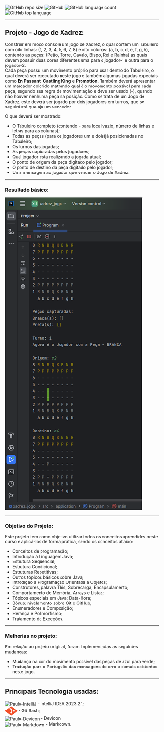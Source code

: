 ![GitHub repo size](https://img.shields.io/github/repo-size/Paulo-RJR/xadrez_jogo)
![GitHub](https://img.shields.io/github/license/Paulo-RJR/xadrez_jogo)
![GitHub language count](https://img.shields.io/github/languages/count/Paulo-RJR/xadrez_jogo)
![GitHub top language](https://img.shields.io/github/languages/top/Paulo-RJR/xadrez_jogo)

***

## Projeto - Jogo de Xadrez:

Construir em modo console um jogo de Xadrez, o qual contém um Tabuleiro com oito linhas: (1, 2, 3, 4, 5, 6, 7, 8) e oito colunas: (a, b, c, d, e, f,
g, h), contendo as peças: (Peão, Torre, Cavalo, Bispo, Rei e Rainha) as quais devem possuir duas cores diferentes uma para o jogador-1 e outra
para o jogador-2.  
Cada peça possui um movimento próprio para usar dentro do Tabuleiro, o qual deverá ser executado neste jogo e também algumas jogadas
expeciais como **En Passant**, **Castling King** e **Promotion**. Também deverá apresentar um marcador colorido matrando qual é o movomento 
possivel para cada peça, segundo sua regra de movimentação e deve ser usado (-), quando não houver nenhuma peça na posição.
Como se trata de um Jogo de Xadrez, este deverá ser jogado por dois jogadores em turnos, que se seguirá até que aja um vencedor.

O que deverá ser mostrado:

- O Tabuleiro completo (contendo - para local vazio, número de linhas e letras para as colunas);  
- Todas as peças (para os jogadores um e dois)já posicionadas no Tabuleiro;  
- Os turnos das jogadas;
- As peças capturadas pelos jogadores;
- Qual jogador esta realizando a jogada atual;
- O ponto de origem da peça digitado pelo jogador;
- O ponto de destino da peça digitado pelo jogador;
- Uma mensagem ao jogador que vencer o Jogo de Xadrez.  

***

### Resultado básico:

![Imagem do Resultado](https://github.com/Paulo-RJR/xadrez_jogo/blob/master/img/resultado.png)

***  

### Objetivo do Projeto:  

Este projeto tem como objetivo utilizar todos os conceitos aprendidos neste curso e aplicá-los de forma prática, sendo os conceitos abaixo:  

- Conceitos de programação;
- Introdução à Linguagem Java;
- Estrutura Sequêncial;
- Estrutura Condicional;
- Estruturas Repetitivas;
- Outros tópicos básicos sobre Java;
- Introdição à Programação Orientada a Objetos;
- Construtores, palavra This, Sobrecarga, Encapsulamento;
- Comportamento de Memória, Arrays e Listas;
- Tópicos especiais em Java: Data-Hora;
- Bônus: nivelamento sobre Git e GitHub;
- Enumeradores e Composição;
- Herança e Polimorfismo;
- Tratamento de Exceções.

***  

### Melhorias no projeto:  

Em relação ao projeto original, foram implementadas as seguintes mudanças:  

- Mudança na cor do movimento possível das peças de azul para verde;
- Tradução para o Português das mensagens de erro e demais existentes neste jogo.  

***  

## Principais Tecnologia usadas:
  
<img align="center" alt="Paulo-IntelliJ" height="30" width="40" src="https://upload.wikimedia.org/wikipedia/commons/9/9c/IntelliJ_IDEA_Icon.svg"> - IntelliJ IDEA 2023.2.1;  
<img align="center" alt="Paulo-Git" height="30" width="40" src="https://raw.githubusercontent.com/devicons/devicon/master/icons/git/git-plain.svg"> - Git Bash;  
<img align="center" alt="Paulo-Devicon" height="30" width="40" src="https://cdn.jsdelivr.net/gh/devicons/devicon/icons/devicon/devicon-original.svg"> - Devicon;  
<img align="center" alt="Paulo-Markdown" height="30" width="40" src="https://cdn.jsdelivr.net/gh/devicons/devicon/icons/markdown/markdown-original.svg"> - Markdown. 
